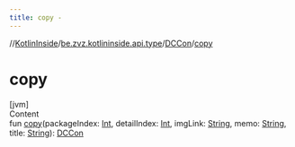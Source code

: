 ```yaml
---
title: copy -
---
```

//[KotlinInside](../../index.md)/[be.zvz.kotlininside.api.type](../index.md)/[DCCon](index.md)/[copy](copy.md)



# copy  
[jvm]  
Content  
fun [copy](copy.md)(packageIndex: [Int](https://kotlinlang.org/api/latest/jvm/stdlib/kotlin/-int/index.html), detailIndex: [Int](https://kotlinlang.org/api/latest/jvm/stdlib/kotlin/-int/index.html), imgLink: [String](https://kotlinlang.org/api/latest/jvm/stdlib/kotlin/-string/index.html), memo: [String](https://kotlinlang.org/api/latest/jvm/stdlib/kotlin/-string/index.html), title: [String](https://kotlinlang.org/api/latest/jvm/stdlib/kotlin/-string/index.html)): [DCCon](index.md)  



